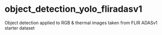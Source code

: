 # object_detection_yolo_fliradasv1
Object detection applied to RGB &amp; thermal images taken from FLIR ADASv1 starter dataset

